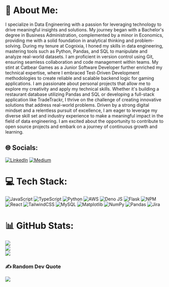 # 💫 About Me:
I specialize in Data Engineering with a passion for leveraging technology to drive meaningful insights and solutions. My journey began with a Bachelor's degree in Business Administration, complemented by a minor in Economics, providing me with a solid foundation in analytical thinking and problem-solving. During my tenure at Cognixia, I honed my skills in data engineering, mastering tools such as Python, Pandas, and SQL to manipulate and analyze real-world datasets. I am proficient in version control using Git, ensuring seamless collaboration and code management within teams. My stint at Catbear Games as a Junior Software Developer further enriched my technical expertise, where I embraced Test-Driven Development methodologies to create reliable and scalable backend logic for gaming applications. I am passionate about personal projects that allow me to explore my creativity and apply my technical skills. Whether it's building a restaurant database utilizing Pandas and SQL or developing a full-stack application like TradeTrackr, I thrive on the challenge of creating innovative solutions that address real-world problems. Driven by a strong digital mindset and a relentless pursuit of excellence, I am eager to leverage my diverse skill set and industry experience to make a meaningful impact in the field of data engineering. I am excited about the opportunity to contribute to open source projects and embark on a journey of continuous growth and learning.


## 🌐 Socials:
[![LinkedIn](https://img.shields.io/badge/LinkedIn-%230077B5.svg?logo=linkedin&logoColor=white)](https://linkedin.com/in/gglasgow) [![Medium](https://img.shields.io/badge/Medium-12100E?logo=medium&logoColor=white)](https://medium.com/@g.glasgow91) 

# 💻 Tech Stack:
![JavaScript](https://img.shields.io/badge/javascript-%23323330.svg?style=for-the-badge&logo=javascript&logoColor=%23F7DF1E) ![TypeScript](https://img.shields.io/badge/typescript-%23007ACC.svg?style=for-the-badge&logo=typescript&logoColor=white) ![Python](https://img.shields.io/badge/python-3670A0?style=for-the-badge&logo=python&logoColor=ffdd54) ![AWS](https://img.shields.io/badge/AWS-%23FF9900.svg?style=for-the-badge&logo=amazon-aws&logoColor=white) ![Deno JS](https://img.shields.io/badge/deno%20js-000000?style=for-the-badge&logo=deno&logoColor=white) ![Flask](https://img.shields.io/badge/flask-%23000.svg?style=for-the-badge&logo=flask&logoColor=white) ![NPM](https://img.shields.io/badge/NPM-%23CB3837.svg?style=for-the-badge&logo=npm&logoColor=white) ![React](https://img.shields.io/badge/react-%2320232a.svg?style=for-the-badge&logo=react&logoColor=%2361DAFB) ![TailwindCSS](https://img.shields.io/badge/tailwindcss-%2338B2AC.svg?style=for-the-badge&logo=tailwind-css&logoColor=white) ![MySQL](https://img.shields.io/badge/mysql-%2300000f.svg?style=for-the-badge&logo=mysql&logoColor=white) ![Matplotlib](https://img.shields.io/badge/Matplotlib-%23ffffff.svg?style=for-the-badge&logo=Matplotlib&logoColor=black) ![NumPy](https://img.shields.io/badge/numpy-%23013243.svg?style=for-the-badge&logo=numpy&logoColor=white) ![Pandas](https://img.shields.io/badge/pandas-%23150458.svg?style=for-the-badge&logo=pandas&logoColor=white) ![Jira](https://img.shields.io/badge/jira-%230A0FFF.svg?style=for-the-badge&logo=jira&logoColor=white) 
# 📊 GitHub Stats:
![](https://github-readme-stats.vercel.app/api?username=Gglasgow09&theme=dark&hide_border=false&include_all_commits=false&count_private=true)<br/>
![](https://github-readme-streak-stats.herokuapp.com/?user=Gglasgow09&theme=dark&hide_border=false)<br/>
![](https://github-readme-stats.vercel.app/api/top-langs/?username=Gglasgow09&theme=dark&hide_border=false&include_all_commits=false&count_private=true&layout=compact)

### ✍️ Random Dev Quote
![](https://quotes-github-readme.vercel.app/api?type=horizontal&theme=radical)

<!-- Proudly created with GPRM ( https://gprm.itsvg.in ) -->
